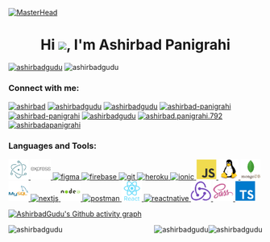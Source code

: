 
[![MasterHead](https://media-exp1.licdn.com/dms/image/C4D16AQGQsIUIkWBieA/profile-displaybackgroundimage-shrink_350_1400/0/1625971533763?e=1635379200&v=beta&t=lduy9kHybylujCKSBtmhMh3zW2OKTcScPgH_f-LJQrM)](https://www.linkedin.com/in/ashirbad-panigrahi/)

<h1 align="center">Hi <img src="https://raw.githubusercontent.com/MartinHeinz/MartinHeinz/master/wave.gif" width="30px"/>, I'm Ashirbad Panigrahi</h1>

<p align="left">
 <a align="right" href="https://twitter.com/ashirbadgudu" target="blank"><img src="https://img.shields.io/twitter/follow/ashirbadgudu?logo=twitter&style=for-the-badge" alt="ashirbadgudu" /></a> 
 <img src="https://komarev.com/ghpvc/?username=ashirbadgudu&label=Profile%20views&color=0e75b6&style=flat" alt="ashirbadgudu" /> 
 </p>

<h3 align="left">Connect with me:</h3>
<p align="left">
<a href="https://codepen.io/ashirbad" target="blank"><img align="center" src="https://raw.githubusercontent.com/rahuldkjain/github-profile-readme-generator/master/src/images/icons/Social/codepen.svg" alt="ashirbad" height="30" width="40" /></a>
<a href="https://dev.to/ashirbadgudu" target="blank"><img align="center" src="https://cdn.jsdelivr.net/npm/simple-icons@3.0.1/icons/dev-dot-to.svg" alt="ashirbadgudu" height="30" width="40" /></a>
<a href="https://twitter.com/ashirbadgudu" target="blank"><img align="center" src="https://raw.githubusercontent.com/rahuldkjain/github-profile-readme-generator/master/src/images/icons/Social/twitter.svg" alt="ashirbadgudu" height="30" width="40" /></a>
<a href="https://linkedin.com/in/ashirbad-panigrahi" target="blank"><img align="center" src="https://raw.githubusercontent.com/rahuldkjain/github-profile-readme-generator/master/src/images/icons/Social/linked-in-alt.svg" alt="ashirbad-panigrahi" height="30" width="40" /></a>
<a href="https://stackoverflow.com/users/14007866/ashirbad-panigrahi" target="blank"><img align="center" src="https://raw.githubusercontent.com/rahuldkjain/github-profile-readme-generator/master/src/images/icons/Social/stack-overflow.svg" alt="ashirbad-panigrahi" height="30" width="40" /></a>
<a href="https://codesandbox.com/ashirbadgudu" target="blank"><img align="center" src="https://cdn.jsdelivr.net/npm/simple-icons@3.0.1/icons/codesandbox.svg" alt="ashirbadgudu" height="30" width="40" /></a>
<a href="https://fb.com/ashirbad.panigrahi.792" target="blank"><img align="center" src="https://raw.githubusercontent.com/rahuldkjain/github-profile-readme-generator/master/src/images/icons/Social/facebook.svg" alt="ashirbad.panigrahi.792" height="30" width="40" /></a>
<a href="https://instagram.com/ashirbadapanigrahi" target="blank"><img align="center" src="https://raw.githubusercontent.com/rahuldkjain/github-profile-readme-generator/master/src/images/icons/Social/instagram.svg" alt="ashirbadapanigrahi" height="30" width="40" /></a>
</p>

<h3 align="left">Languages and Tools:</h3>

<p align="left"> <a href="https://www.electronjs.org" target="_blank"> <img src="https://raw.githubusercontent.com/devicons/devicon/master/icons/electron/electron-original.svg" alt="electron" width="40" height="40"/> </a> <a href="https://expressjs.com" target="_blank"> <img src="https://raw.githubusercontent.com/devicons/devicon/master/icons/express/express-original-wordmark.svg" alt="express" width="40" height="40"/> </a> <a href="https://www.figma.com/" target="_blank"> <img src="https://www.vectorlogo.zone/logos/figma/figma-icon.svg" alt="figma" width="40" height="40"/> </a> <a href="https://firebase.google.com/" target="_blank"> <img src="https://www.vectorlogo.zone/logos/firebase/firebase-icon.svg" alt="firebase" width="40" height="40"/> </a> <a href="https://git-scm.com/" target="_blank"> <img src="https://www.vectorlogo.zone/logos/git-scm/git-scm-icon.svg" alt="git" width="40" height="40"/> </a> <a href="https://heroku.com" target="_blank"> <img src="https://www.vectorlogo.zone/logos/heroku/heroku-icon.svg" alt="heroku" width="40" height="40"/> </a> <a href="https://ionicframework.com" target="_blank"> <img src="https://upload.wikimedia.org/wikipedia/commons/d/d1/Ionic_Logo.svg" alt="ionic" width="40" height="40"/> </a> <a href="https://developer.mozilla.org/en-US/docs/Web/JavaScript" target="_blank"> <img src="https://raw.githubusercontent.com/devicons/devicon/master/icons/javascript/javascript-original.svg" alt="javascript" width="40" height="40"/> </a> <a href="https://www.linux.org/" target="_blank"> <img src="https://raw.githubusercontent.com/devicons/devicon/master/icons/linux/linux-original.svg" alt="linux" width="40" height="40"/> </a> <a href="https://www.mongodb.com/" target="_blank"> <img src="https://raw.githubusercontent.com/devicons/devicon/master/icons/mongodb/mongodb-original-wordmark.svg" alt="mongodb" width="40" height="40"/> </a> <a href="https://www.mysql.com/" target="_blank"> <img src="https://raw.githubusercontent.com/devicons/devicon/master/icons/mysql/mysql-original-wordmark.svg" alt="mysql" width="40" height="40"/> </a> <a href="https://nextjs.org/" target="_blank"> <img src="https://cdn.worldvectorlogo.com/logos/nextjs-3.svg" alt="nextjs" width="40" height="40"/> </a> <a href="https://nodejs.org" target="_blank"> <img src="https://raw.githubusercontent.com/devicons/devicon/master/icons/nodejs/nodejs-original-wordmark.svg" alt="nodejs" width="40" height="40"/> </a> <a href="https://postman.com" target="_blank"> <img src="https://www.vectorlogo.zone/logos/getpostman/getpostman-icon.svg" alt="postman" width="40" height="40"/> </a> <a href="https://reactjs.org/" target="_blank"> <img src="https://raw.githubusercontent.com/devicons/devicon/master/icons/react/react-original-wordmark.svg" alt="react" width="40" height="40"/> </a> <a href="https://reactnative.dev/" target="_blank"> <img src="https://reactnative.dev/img/header_logo.svg" alt="reactnative" width="40" height="40"/> </a> <a href="https://redux.js.org" target="_blank"> <img src="https://raw.githubusercontent.com/devicons/devicon/master/icons/redux/redux-original.svg" alt="redux" width="40" height="40"/> </a> <a href="https://sass-lang.com" target="_blank"> <img src="https://raw.githubusercontent.com/devicons/devicon/master/icons/sass/sass-original.svg" alt="sass" width="40" height="40"/> </a> <a href="https://www.typescriptlang.org/" target="_blank"> <img src="https://raw.githubusercontent.com/devicons/devicon/master/icons/typescript/typescript-original.svg" alt="typescript" width="40" height="40"/> </a> </p>

[![AshirbadGudu's Github activity graph](https://activity-graph.herokuapp.com/graph?username=AshirbadGudu&bg_color=ffffff&color=000000&line=000000&point=000000&area=true&hide_border=true)](https://github.com/AshirbadGudu)

<p><img align="left" src="https://github-readme-stats.vercel.app/api/top-langs?username=ashirbadgudu&show_icons=true&locale=en&langs_count=8" alt="ashirbadgudu" />
<img align="right" src="https://github-readme-stats.vercel.app/api?username=AshirbadGudu&show_icons=true&hide=contribs,issues" alt="ashirbadgudu" />
<img align="right" src="https://github-readme-streak-stats.herokuapp.com/?user=ashirbadgudu&" alt="ashirbadgudu" /></p>


